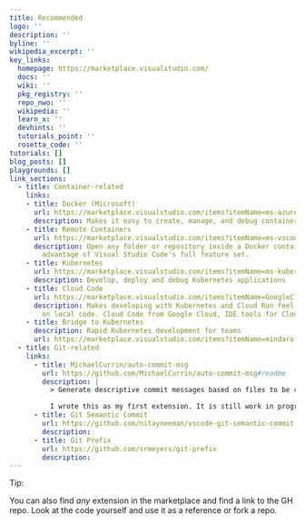 ```yaml
---
title: Recommended
logo: ''
description: ''
byline: ''
wikipedia_excerpt: ''
key_links:
  homepage: https://marketplace.visualstudio.com/
  docs: ''
  wiki: ''
  pkg_registry: ''
  repo_nwo: ''
  wikipedia: ''
  learn_x: ''
  devhints: ''
  tutorials_point: ''
  rosetta_code: ''
tutorials: []
blog_posts: []
playgrounds: []
link_sections:
  - title: Container-related
    links:
    - title: Docker (Microsoft)
      url: https://marketplace.visualstudio.com/items?itemName=ms-azuretools.vscode-docker
      description: Makes it easy to create, manage, and debug containerized applications.
    - title: Remote Containers
      url: https://marketplace.visualstudio.com/items?itemName=ms-vscode-remote.remote-containers
      description: Open any folder or repository inside a Docker container and take
        advantage of Visual Studio Code's full feature set.
    - title: Kubernetes
      url: https://marketplace.visualstudio.com/items?itemName=ms-kubernetes-tools.vscode-kubernetes-tools
      description: Develop, deploy and debug Kubernetes applications
    - title: Cloud Code
      url: https://marketplace.visualstudio.com/items?itemName=GoogleCloudTools.cloudcode
      description: Makes developing with Kubernetes and Cloud Run feel like working
        on local code. Cloud Code from Google Cloud, IDE tools for Cloud Native development.
    - title: Bridge to Kubernetes
      description: Rapid Kubernetes development for teams
      url: https://marketplace.visualstudio.com/items?itemName=mindaro.mindaro
  - title: Git-related
    links:
      - title: MichaelCurrin/auto-commit-msg
        url: https://github.com/MichaelCurrin/auto-commit-msg#readme
        description: |
          > Generate descriptive commit messages based on files to be committed without touching your keyboard

          I wrote this as my first extension. It is still work in progress but it is working and has a nice flow of tests and installation. It was based heavily on the two extensions listed next.
      - title: Git Semantic Commit
        url: https://github.com/nitayneeman/vscode-git-semantic-commit
        description:
      - title: Git Prefix
        url: https://github.com/srmeyers/git-prefix
        description:
---
```


Tip:

You can also find _any_ extension in the marketplace and find a link to the GH repo. Look at the code yourself and use it as a reference or fork a repo.
